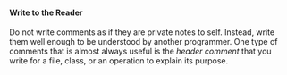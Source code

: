 <link rel="stylesheet" href="{{baseUrl}}/css/textbook.css">

<div class="website-content">

<div id="title">

#### Write to the Reader

</div>

<div id="body">

Do not write comments as if they are private notes to self. Instead, write them well enough to be understood by another programmer. One type of comments that is almost always useful is the _header comment_ that you write for a file, class, or an operation to explain its purpose.

</div>

</div>
